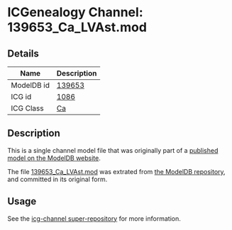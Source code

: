 # ICGenealogy Channel: 139653\_Ca\_LVAst.mod

## Details

Name | Description
---- | -----------
ModelDB id | [139653](http://senselab.med.yale.edu/ModelDB/ShowModel.cshtml?model=139653)
ICG id | [1086](http://icg.neurotheory.ox.ac.uk/channels/3/1086)
ICG Class | [Ca](http://icg.neurotheory.ox.ac.uk/channels/3)

## Description

This is a single channel model file that was originally part of a [published model on the ModelDB website](http://senselab.med.yale.edu/mModelDB/ShowModel.cshtml?model=139653).

The file [139653\_Ca\_LVAst.mod](139653_Ca_LVAst.mod) was extrated from [the ModelDB repository](http://senselab.med.yale.edu/ModelDB/ShowModel.cshtml?model=139653), and committed in its original form.

## Usage

See the [icg-channel super-repository](https://github.com/icgenealogy/icg-channels) for more information.